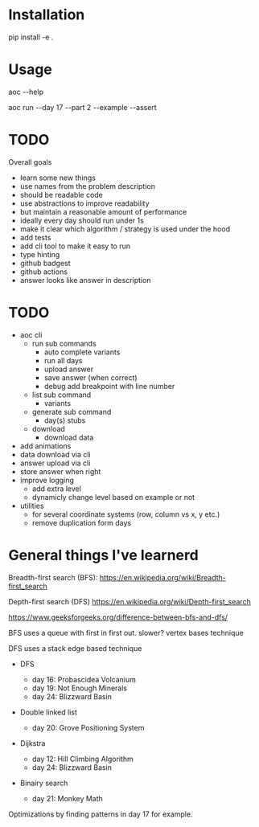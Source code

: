 # Installation

pip install -e .

# Usage

aoc --help

aoc run --day 17 --part 2 --example --assert

# TODO

Overall goals

* learn some new things
* use names from the problem description
* should be readable code
* use abstractions to improve readability
* but maintain a reasonable amount of performance
* ideally every day should run under 1s
* make it clear which algorithm / strategy is used under the hood
* add tests
* add cli tool to make it easy to run
* type hinting
* github badgest
* github actions
* answer looks like answer in description


# TODO

* aoc cli
    * run sub commands
        * auto complete variants
        * run all days
        * upload answer
        * save answer (when correct)
        * debug add breakpoint with line number
    * list sub command
        * variants
    * generate sub command
        *  day(s) stubs
    * download
        * download data
* add animations
* data download via cli
* answer upload via cli
* store answer when right
* improve logging
    * add extra level
    * dynamicly change level based on example or not
* utilities
    * for several coordinate systems (row, column vs x, y etc.)
    * remove duplication form days


# General things I've learnerd

Breadth-first search (BFS):
https://en.wikipedia.org/wiki/Breadth-first_search

Depth-first search (DFS)
https://en.wikipedia.org/wiki/Depth-first_search


https://www.geeksforgeeks.org/difference-between-bfs-and-dfs/

BFS uses a queue with first in first out. slower?
vertex bases technique

DFS uses a stack
edge based technique

* DFS
    * day 16: Probascidea Volcanium
    * day 19: Not Enough Minerals
    * day 24: Blizzward Basin

* Double linked list
    * day 20: Grove Positioning System

* Dijkstra
    * day 12: Hill Climbing Algorithm
    * day 24: Blizzward Basin

* Binairy search
    * day 21: Monkey Math

Optimizations by finding patterns in day 17 for example.